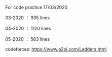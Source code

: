 For code practice
17/03/2020

03-2020 ： 935  lines

04-2020 ： 1120 lines

05-2020 ： 583  lines


codeforces: https://www.a2oj.com/Ladders.html
